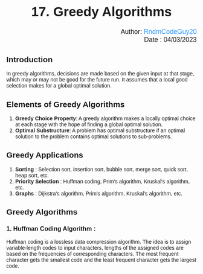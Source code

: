 <style>

h1{
    font-family: "Inria Serif Light", sans-serif;
    text-align: center;
    font-size: 2.5em;
}
 h2, h3, h4, h5, h6 {
    /*text-align: center;*/
    font-family: "Inria Serif Light", sans-serif;
}

.meta{
    font-family: "Inria Serif Light", sans-serif;
    text-align: end;
font-size: 1.25em;
}

p, li{
font-family: "Inria Sans Light", sans-serif;
}

a{
    color: #3399FF;
    text-decoration: none;
}
</style>

# 17. Greedy Algorithms

<div class="meta">Author: <a href="https://github.com/RndmCodeGuy20">RndmCodeGuy20</a></div>
<div class="meta">Date : 04/03/2023</div>

## Introduction

In greedy algorithms, decisions are made based on the given input at that stage, which may or may not be good for the
future run. It assumes that a local good selection makes for a global optimal solution.

## Elements of Greedy Algorithms

1. **Greedy Choice Property**: A greedy algorithm makes a locally optimal choice at each stage with the hope of
   finding a global optimal solution.
2. **Optimal Substructure**: A problem has optimal substructure if an optimal solution to the problem contains
   optimal solutions to sub-problems.

## Greedy Applications

1. **Sorting** : Selection sort, insertion sort, bubble sort, merge sort, quick sort, heap sort, etc.
2. **Priority Selection** : Huffman coding, Prim's algorithm, Kruskal's algorithm, etc.
3. **Graphs** : Dijkstra's algorithm, Prim's algorithm, Kruskal's algorithm, etc.

## Greedy Algorithms

### 1. Huffman Coding Algorithm :

Huffman coding is a lossless data compression algorithm. The idea is to assign variable-length codes to input
characters, lengths of the assigned codes are based on the frequencies of corresponding characters. The most frequent
character gets the smallest code and the least frequent character gets the largest code.